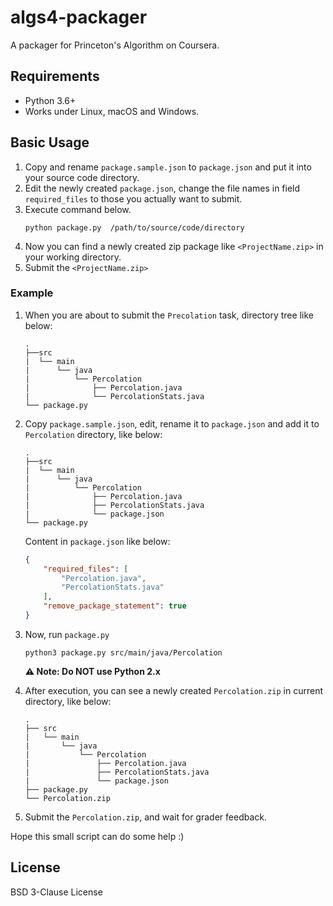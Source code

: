 # algs4-packager
A packager for Princeton's Algorithm on Coursera.


## Requirements
- Python 3.6+
- Works under Linux, macOS and Windows.


## Basic Usage
1. Copy and rename `package.sample.json` to `package.json` and put it into your source code directory.
2. Edit the newly created `package.json`, change the file names in field `required_files` to those you actually 
   want to submit.
3. Execute command below.
    ```
    python package.py  /path/to/source/code/directory
    ```
4. Now you can find a newly created zip package like `<ProjectName.zip>` in your working directory.
5. Submit the `<ProjectName.zip>`

### Example
1. When you are about to submit the `Precolation` task, directory tree like below:
    ```
    .
    ├──src
    |  └── main
    |      └── java
    |          └── Percolation
    |              ├── Percolation.java
    |              └── PercolationStats.java
    └── package.py
    ```

2. Copy `package.sample.json`, edit, rename it to `package.json` and add it to `Percolation` directory, like below:
    ```
    .
    ├──src
    |  └── main
    |      └── java
    |          └── Percolation
    |              ├── Percolation.java
    |              ├── PercolationStats.java
    |              └── package.json
    └── package.py
    ```

    Content in `package.json` like below:
    ```json
    {
        "required_files": [
            "Percolation.java",
            "PercolationStats.java"
        ],
        "remove_package_statement": true
    }
    ```

3. Now, run `package.py`
    ```
    python3 package.py src/main/java/Percolation
    ```
    __⚠️ Note: Do NOT use Python 2.x__

4. After execution, you can see a newly created `Percolation.zip` in current directory, like below:
    ```
    .
    ├── src
    |   └── main
    |       └── java
    |           └── Percolation
    |               ├── Percolation.java
    |               ├── PercolationStats.java
    |               └── package.json
    ├── package.py
    └── Percolation.zip
    ```

5. Submit the `Percolation.zip`, and wait for grader feedback.


Hope this small script can do some help :)

## License
BSD 3-Clause License
